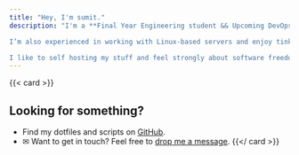 ```yaml
---
title: "Hey, I'm sumit."
description: "I'm a **Final Year Engineering student && Upcoming DevOps Engineer** who has a strong interest in linux,opensource,Networking, penetration testing and technology in general. 

I’m also experienced in working with Linux-based servers and enjoy tinkering with them to improve my skills.I am a 22 old guy from India.

I like to self hosting my stuff and feel strongly about software freedom, digital privacy, and decentralization."
---
```


{{< card >}}
## Looking for something?

-  Find my dotfiles and scripts on [GitHub](https://github.com/sumo1e).
- ✉ Want to get in touch? Feel free to [drop me a message](/contact).
{{</ card >}}
